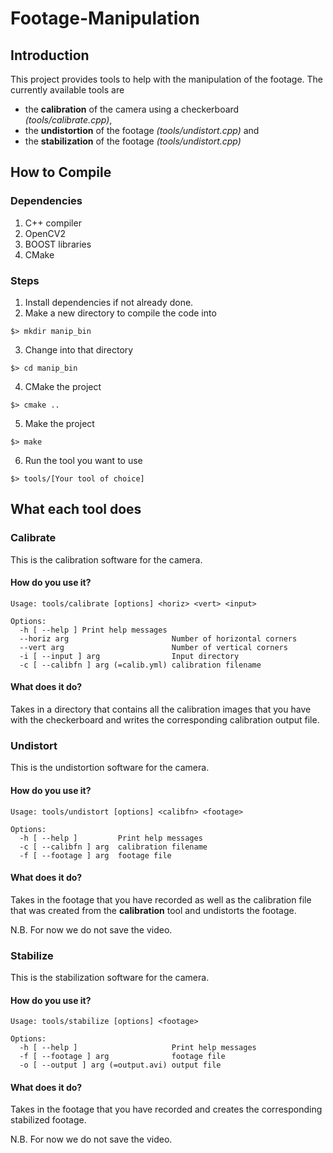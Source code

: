 # Footage-Manipulation
## Introduction
This project provides tools to help with the manipulation of the footage. The currently available tools are 

* the **calibration** of the camera using a checkerboard _(tools/calibrate.cpp)_, 
* the **undistortion** of the footage _(tools/undistort.cpp)_ and
* the **stabilization** of the footage _(tools/undistort.cpp)_

## How to Compile

### Dependencies
1. C++ compiler
2. OpenCV2
3. BOOST libraries
4. CMake

### Steps
1. Install dependencies if not already done.
2. Make a new directory to compile the code into 
```
$> mkdir manip_bin
```
3. Change into that directory
```
$> cd manip_bin
```
4. CMake the project
```
$> cmake ..
```
5. Make the project 
```
$> make
```
6. Run the tool you want to use
```
$> tools/[Your tool of choice]
```

## What each tool does
### Calibrate
This is the calibration software for the camera.

#### How do you use it?
```
Usage: tools/calibrate [options] <horiz> <vert> <input>

Options:
  -h [ --help ]	Print help messages
  --horiz arg                       Number of horizontal corners
  --vert arg                        Number of vertical corners
  -i [ --input ] arg                Input directory
  -c [ --calibfn ] arg (=calib.yml) calibration filename
```
#### What does it do?
Takes in a directory that contains all the calibration images that you have with the checkerboard and writes the corresponding calibration output file.

### Undistort
This is the undistortion software for the camera.

#### How do you use it?
```
Usage: tools/undistort [options] <calibfn> <footage>

Options:
  -h [ --help ]         Print help messages
  -c [ --calibfn ] arg  calibration filename
  -f [ --footage ] arg  footage file
```
#### What does it do?
Takes in the footage that you have recorded as well as the calibration file that was created from the **calibration** tool and undistorts the footage.

N.B. For now we do not save the video.

### Stabilize
This is the stabilization software for the camera.

#### How do you use it?
```
Usage: tools/stabilize [options] <footage>

Options:
  -h [ --help ]                     Print help messages
  -f [ --footage ] arg              footage file
  -o [ --output ] arg (=output.avi) output file
```
#### What does it do?
Takes in the footage that you have recorded and creates the corresponding stabilized footage.

N.B. For now we do not save the video.
